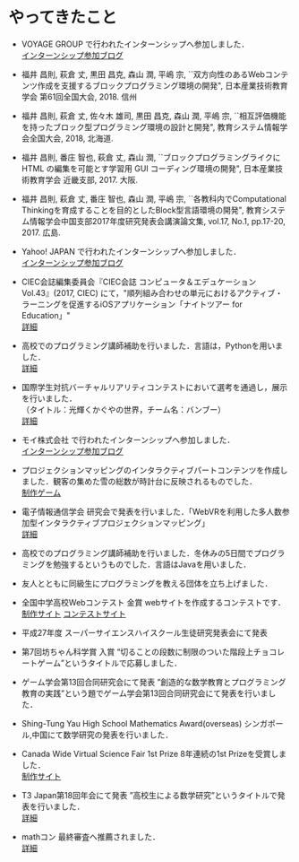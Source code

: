 
# やってきたこと

- VOYAGE GROUP で行われたインターンシップへ参加しました．  
[インターンシップ参加ブログ](https://polyomino.hatenablog.jp/entry/2018/09/13/005804)


- 福井 昌則, 萩倉 丈, 黒田 昌克, 森山 潤, 平嶋 宗, ``双方向性のあるWebコンテンツ作成を支援するブロックプログラミング環境の開発", 日本産業技術教育学会 第61回全国大会, 2018. 信州

- 福井 昌則, 萩倉 丈, 佐々木 雄司, 黒田 昌克, 森山 潤, 平嶋 宗, ``相互評価機能を持ったブロック型プログラミング環境の設計と開発", 教育システム情報学会全国大会, 2018, 北海道.

- 福井 昌則, 番庄 智也, 萩倉 丈, 森山 潤, ``ブロックプログラミングライクに HTML の編集を可能とす学習用 GUI コーディング環境の開発", 日本産業技術教育学会 近畿支部, 2017. 大阪.

- 福井 昌則, 萩倉 丈, 番庄 智也, 森山 潤, 平嶋 宗, ``各教科内でComputational Thinkingを育成することを目的としたBlock型言語環境の開発", 教育システム情報学会中国支部2017年度研究発表会講演論文集, vol.17, No.1, pp.17-20, 2017. 広島.

- Yahoo! JAPAN で行われたインターンシップへ参加しました．  
[インターンシップ参加ブログ](https://polyomino.hatenablog.jp/entry/2018/02/25/003816)

- CIEC会誌編集委員会『CIEC会誌 コンピュータ＆エデュケーション　Vol.43』(2017, CIEC) にて，"順列組み合わせの単元におけるアクティブ・ラーニングを促進するiOSアプリケーション「ナイトツアー for Education」"  
[詳細](https://www.ciec.or.jp/media/004/201804/Vol43review.pdf)

- 高校でのプログラミング講師補助を行いました．言語は，Pythonを用いました．  
[詳細](https://github.com/iPolyomino/python_lecture)

- 国際学生対抗バーチャルリアリティコンテストにおいて選考を通過し，展示を行いました．  
（タイトル：光輝くかぐやの世界，チーム名：バンブー）  
[詳細](http://ivrc.net/archive/year/%E7%AC%AC25%E5%9B%9E-2017/)

- モイ株式会社 で行われたインターンシップへ参加しました．  
[インターンシップ参加ブログ](https://polyomino.hatenablog.jp/entry/2018/01/27/011144)

- プロジェクションマッピングのインタラクティブパートコンテンツを作成しました．観客の集めた雪の総数が時計台に反映されるものでした．  
[制作ゲーム](http://ist.ksc.kwansei.ac.jp/miwa/miwaLab/kgpm/interactive/)

- 電子情報通信学会 研究会で発表を行いました．「WebVRを利用した多人数参加型インタラクティブプロジェクションマッピング」  
[詳細](https://ci.nii.ac.jp/naid/40021160326/)

- 高校でのプログラミング講師補助を行いました．冬休みの5日間でプログラミングを勉強するというものでした．言語はJavaを用いました．

- 友人とともに同級生にプログラミングを教える団体を立ち上げました．

- 全国中学高校Webコンテスト 金賞 webサイトを作成するコンテストです．  
[制作サイト](http://chocolategame.jp/) [コンテストサイト](http://webcon.japias.jp/library/18win/team180020.html)

- 平成27年度 スーパーサイエンスハイスクール生徒研究発表会にて発表

- 第7回坊ちゃん科学賞 入賞 “切ることの段数に制限のついた階段上チョコレートゲーム”というタイトルで応募しました．

- ゲーム学会第13回合同研究会にて発表 ”創造的な数学教育とプログラミング教育の実践”という題でゲーム学会第13回合同研究会にて発表を行いました．

- Shing-Tung Yau High School Mathematics Award(overseas) シンガポール,中国にて数学研究の発表を行いました．

- Canada Wide Virtual Science Fair 1st Prize 8年連続の1st Prizeを受賞しました．  
[制作サイト](http://www.virtualsciencefair.org/2014/inou14m)

- T3 Japan第18回年会にて発表 ”高校生による数学研究”というタイトルで発表を行いました．  
[詳細](http://www.t3japan.gr.jp/2014_prog2.htm)

- mathコン 最終審査へ推薦されました．  
[詳細](http://www.rimse.or.jp/research/past/winner1st.html)
